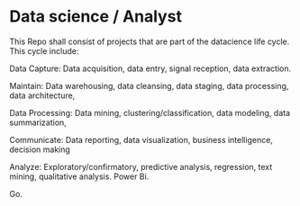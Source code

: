 # Data science / Analyst
This Repo shall consist of projects that are part of the datacience life cycle. This cycle include:

Data Capture: Data acquisition, data entry, signal reception, data extraction.

Maintain: Data warehousing, data cleansing, data staging, data processing, data architecture,

Data Processing: Data mining, clustering/classification, data modeling, data summarization,

Communicate: Data reporting, data visualization, business intelligence, decision making

Analyze: Exploratory/confirmatory, predictive analysis, regression, text mining, qualitative analysis.
Power Bi.

Go.
